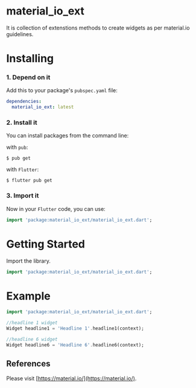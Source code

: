 # material_io_ext
It is collection of extenstions methods to create widgets as per material.io guidelines.

# Installing

### 1. Depend on it

Add this to your package's `pubspec.yaml` file:

```yaml
dependencies:
  material_io_ext: latest
```

### 2. Install it

You can install packages from the command line:

with `pub`:

```
$ pub get 
```

with `Flutter`:

```
$ flutter pub get
```

### 3. Import it

Now in your `Flutter` code, you can use:

```dart
import 'package:material_io_ext/material_io_ext.dart';
```


# Getting Started

Import the library.

```dart
import 'package:material_io_ext/material_io_ext.dart';
```

# Example
```dart
import 'package:material_io_ext/material_io_ext.dart';

//headline 1 widget
Widget headline1 = 'Headline 1'.headline1(context);

//headline 6 widget
Widget headline6 = 'Headline 6'.headline6(context);
```

## References
Please visit [https://material.io/](https://material.io/).


